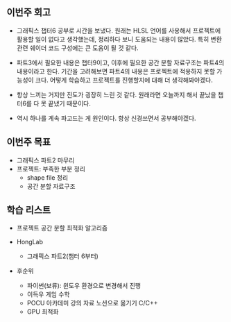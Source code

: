 ## 이번주 회고
- 그래픽스 챕터6 공부로 시간을 보냈다. 원래는 HLSL 언어를 사용해서 프로젝트에 활용할 일이 없다고 생각했는데, 정리하다 보니 도움되는 내용이 많았다. 특히 변환 관련 쉐이더 코드 구성에는 큰 도움이 될 것 같다.
- 파트3에서 필요한 내용은 챕터9이고, 이후에 필요한 공간 분할 자료구조는 파트4의 내용이라고 한다. 기간을 고려해보면 파트4의 내용은 프로젝트에 적용하지 못할 가능성이 크다. 어떻게 학습하고 프로젝트를 진행할지에 대해 더 생각해봐야겠다.

- 항상 느끼는 거지만 진도가 굉장히 느린 것 같다. 원래라면 오늘까지 해서 끝났을 챕터6를 다 못 끝냈기 때문이다.
- 역시 하나를 계속 파고드는 게 원인이다. 항상 신경쓰면서 공부해야겠다.

## 이번주 목표
-   그래픽스 파트2 마무리
-   프로젝트: 부족한 부분 정리
    -   shape file 정리
    -   공간 분할 자료구조

## 학습 리스트
-   프로젝트 공간 분할 최적화 알고리즘
-   HongLab
    -   그래픽스 파트2(챕터 6부터)

-   후순위
	-   파이썬(보류): 윈도우 환경으로 변경해서 진행
	-   이득우 게임 수학
	-   POCU 아카데미 강의 자료 노션으로 옮기기 C/C++
	-   GPU 최적화
